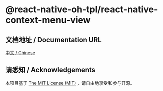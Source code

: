 # @react-native-oh-tpl/react-native-context-menu-view

## 文档地址 / Documentation URL 

[中文 / Chinese](https://gitee.com/react-native-oh-library/usage-docs/blob/master/zh-cn/react-native-context-menu-view.md)

## 请悉知 / Acknowledgements

本项目基于 [The MIT License (MIT)](https://github.com/react-native-oh-library/react-native-context-menu-view/blob/sig/LICENSE) ，请自由地享受和参与开源。

